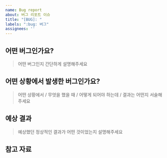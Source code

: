 ```yaml
---
name: Bug report
about: 버그 리포트 이슈
title: "[BUG]: "
labels: ":bug: 버그"
assignees: ''
---
```

## 어떤 버그인가요?
> 어떤 버그인지 간단하게 설명해주세요


## 어떤 상황에서 발생한 버그인가요?
> 어떤 상황에서 / 무엇을 했을 때 / 어떻게 되어야 하는데 / 결과는 어떤지 서술해주세요


## 예상 결과
> 예상했던 정상적인 결과가 어떤 것이었는지 설명해주세요


## 참고 자료